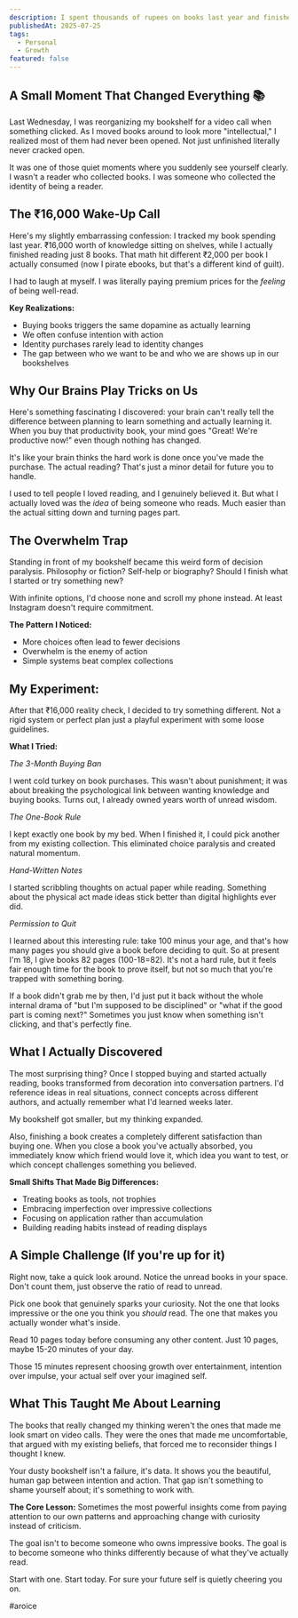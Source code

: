 ```yaml
---
description: I spent thousands of rupees on books last year and finished 8. Here's what my dusty bookshelf taught me about identity, intention, and the dopamine rush of false learning.
publishedAt: 2025-07-25
tags:
  - Personal
  - Growth
featured: false
---
```


## A Small Moment That Changed Everything 📚

Last Wednesday, I was reorganizing my bookshelf for a video call when something clicked. As I moved books around to look more "intellectual," I realized most of them had never been opened. Not just unfinished literally never cracked open.

It was one of those quiet moments where you suddenly see yourself clearly. I wasn't a reader who collected books. I was someone who collected the identity of being a reader.

## The ₹16,000 Wake-Up Call

Here's my slightly embarrassing confession: I tracked my book spending last year. ₹16,000 worth of knowledge sitting on shelves, while I actually finished reading just 8 books. That math hit different ₹2,000 per book I actually consumed (now I pirate ebooks, but that's a different kind of guilt).

I had to laugh at myself. I was literally paying premium prices for the *feeling* of being well-read.

**Key Realizations:**
- Buying books triggers the same dopamine as actually learning
- We often confuse intention with action
- Identity purchases rarely lead to identity changes
- The gap between who we want to be and who we are shows up in our bookshelves

## Why Our Brains Play Tricks on Us

Here's something fascinating I discovered: your brain can't really tell the difference between planning to learn something and actually learning it. When you buy that productivity book, your mind goes "Great! We're productive now!" even though nothing has changed.

It's like your brain thinks the hard work is done once you've made the purchase. The actual reading? That's just a minor detail for future you to handle.

I used to tell people I loved reading, and I genuinely believed it. But what I actually loved was the *idea* of being someone who reads. Much easier than the actual sitting down and turning pages part.

## The Overwhelm Trap

Standing in front of my bookshelf became this weird form of decision paralysis. Philosophy or fiction? Self-help or biography? Should I finish what I started or try something new?

With infinite options, I'd choose none and scroll my phone instead. At least Instagram doesn't require commitment.

**The Pattern I Noticed:**
- More choices often lead to fewer decisions
- Overwhelm is the enemy of action
- Simple systems beat complex collections

## My Experiment: 

After that ₹16,000 reality check, I decided to try something different. Not a rigid system or perfect plan just a playful experiment with some loose guidelines.

**What I Tried:**

*The 3-Month Buying Ban*

I went cold turkey on book purchases. This wasn't about punishment; it was about breaking the psychological link between wanting knowledge and buying books. Turns out, I already owned years worth of unread wisdom.

*The One-Book Rule*

I kept exactly one book by my bed. When I finished it, I could pick another from my existing collection. This eliminated choice paralysis and created natural momentum.

*Hand-Written Notes*

I started scribbling thoughts on actual paper while reading. Something about the physical act made ideas stick better than digital highlights ever did.

*Permission to Quit*

I learned about this interesting rule: take 100 minus your age, and that's how many pages you should give a book before deciding to quit. So at present I'm 18, I give books 82 pages (100-18=82). It's not a hard rule, but it feels fair enough time for the book to prove itself, but not so much that you're trapped with something boring.

If a book didn't grab me by then, I'd just put it back without the whole internal drama of "but I'm supposed to be disciplined" or "what if the good part is coming next?" Sometimes you just know when something isn't clicking, and that's perfectly fine.


## What I Actually Discovered

The most surprising thing? Once I stopped buying and started actually reading, books transformed from decoration into conversation partners. I'd reference ideas in real situations, connect concepts across different authors, and actually remember what I'd learned weeks later.

My bookshelf got smaller, but my thinking expanded.

Also, finishing a book creates a completely different satisfaction than buying one. When you close a book you've actually absorbed, you immediately know which friend would love it, which idea you want to test, or which concept challenges something you believed.

**Small Shifts That Made Big Differences:**
- Treating books as tools, not trophies
- Embracing imperfection over impressive collections
- Focusing on application rather than accumulation
- Building reading habits instead of reading displays

## A Simple Challenge (If you're up for it)

Right now, take a quick look around. Notice the unread books in your space. Don't count them, just observe the ratio of read to unread.

Pick one book that genuinely sparks your curiosity. Not the one that looks impressive or the one you think you *should* read. The one that makes you actually wonder what's inside.

Read 10 pages today before consuming any other content. Just 10 pages, maybe 15-20 minutes of your day.

Those 15 minutes represent choosing growth over entertainment, intention over impulse, your actual self over your imagined self.

## What This Taught Me About Learning

The books that really changed my thinking weren't the ones that made me look smart on video calls. They were the ones that made me uncomfortable, that argued with my existing beliefs, that forced me to reconsider things I thought I knew.

Your dusty bookshelf isn't a failure, it's data. It shows you the beautiful, human gap between intention and action. That gap isn't something to shame yourself about; it's something to work with.

**The Core Lesson:**
Sometimes the most powerful insights come from paying attention to our own patterns and approaching change with curiosity instead of criticism.

The goal isn't to become someone who owns impressive books. The goal is to become someone who thinks differently because of what they've actually read.

Start with one. 
Start today.
For sure your future self is quietly cheering you on.

#aroice